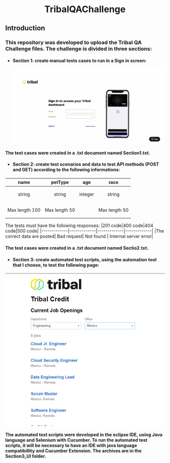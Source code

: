 # <p align="center">TribalQAChallenge
## Introduction
  
  ### This repository was developed to upload the Tribal QA Challenge files. The challenge is divided in three sections:
  
  - #### Section 1: create manual tests cases to run in a Sign in screen:
    <img align="center" src="https://github.com/jkpequeno/TribalQAChallenge/blob/main/initialScreen.png"></img> 
  #### <t> The test cases were created in a .txt document named Section1.txt.
  
  - #### Section 2: create test scenarios and data to test API methods (POST and GET) according to the following informations:
  
  |name|petType|age|race|
  |-------------|-------------|-------------|-------------|
  |<p align="center">string|<p align="center">string|<p align="center">integer|<p align="center">string|
  |<p align="center">Max length 100|<p align="center">Max length 50|<p align="center">|<p align="center">Max length 50|
  
  The tests must have the following responses:
  |201 code|400 code|404 code|500 code|
  |-------------|-------------|-------------|-------------|
  |The correct data are posted| Bad request| Not found | Internal server error|
  
  #### <t> The test cases were created in a .txt document named Sectio2.txt.
  
  - #### Section 3: create automated test scripts, using the automation tool that I choose, to test the following page:
  <img align="center" src="https://github.com/jkpequeno/TribalQAChallenge/blob/main/TribalCurrentJobOpenings.png"></img>
  #### <t> The automated test scripts were developed in the eclipse IDE, using Java language and Selenium with Cucumber. To run the automated test scripts, it will be necessary to have an IDE with java language compatibillity and Cucumber Extension. The archives are in the Section3_UI folder.
